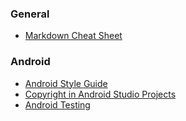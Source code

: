 ### General
- [Markdown Cheat Sheet](https://github.com/adam-p/markdown-here/wiki/Markdown-Cheatsheet)

### Android
- [Android Style Guide](https://github.com/ribot/android-guidelines/blob/master/project_and_code_guidelines.md)
- [Copyright in Android Studio Projects](https://jeroenmols.com/blog/2016/08/03/copyright/)
- [Android Testing](https://github.com/ravidsrk/android-testing-guide)
